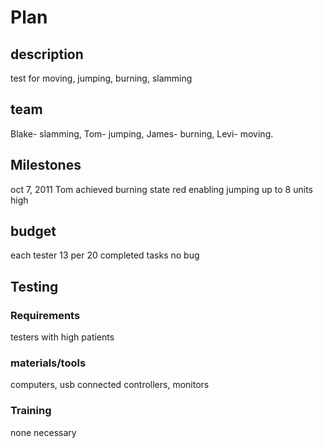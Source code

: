 # Plan
## description
 test for moving, jumping, burning, slamming
## team
Blake- slamming, Tom- jumping, James- burning, Levi- moving.
## Milestones
oct 7, 2011 Tom achieved burning state red enabling jumping up to 8 units high
## budget
each tester 13 per 20 completed tasks no bug
## Testing
### Requirements
 testers with high patients 
### materials/tools 
computers, usb connected controllers, monitors
### Training 
none necessary
